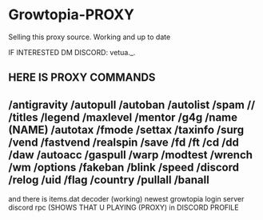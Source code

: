 # Growtopia-PROXY
Selling this proxy source. Working and up to date

IF INTERESTED DM DISCORD: vetua._. 

HERE IS PROXY COMMANDS
---------------------
/antigravity
/autopull
/autoban
/autolist
/spam
//
/titles 
/legend
/maxlevel
/mentor 
/g4g
/name (NAME)
/autotax
/fmode
/settax 
/taxinfo
/surg
/vend
/fastvend
/realspin
/save
/fd
/ft
/cd
/dd
/daw
/autoacc
/gaspull
/warp
/modtest
/wrench
/wm
/options
/fakeban
/blink
/speed
/discord
/relog
/uid
/flag
/country
/pullall
/banall
-----------------------------

and there is items.dat decoder (working) 
newest growtopia login server
discord rpc (SHOWS THAT U PLAYING (PROXY) in DISCORD PROFILE














